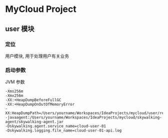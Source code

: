 # MyCloud Project

## user 模块

### 定位

用户模块, 用于处理用户有关业务



### 启动参数

JVM 参数
```text
-Xms256m
-Xmx256m
-XX:+HeapDumpBeforeFullGC
-XX:+HeapDumpOnOutOfMemoryError
-XX:HeapDumpPath=/Users/yourname/Workspaces/IdeaProjects/mycloud/user/resources/heapdump
-javaagent:/Users/yourname/Workspaces/IdeaProjects/mycloud/skywalking-agent/skywalking-agent.jar
-Dskywalking.agent.service_name=cloud-user-01
-Dskywalking.logging.file_name=cloud-user-01-api.log
```